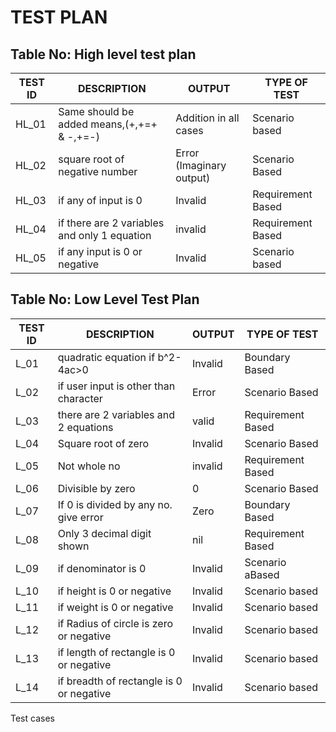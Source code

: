 # TEST PLAN
## Table No: High level test plan 

| TEST ID | DESCRIPTION | OUTPUT |   TYPE OF TEST    |
|---------|-------------|--------|--------------|
| HL_01|Same  should be added means,(+,+=+ & -,+=-) | Addition in all cases | Scenario based |
|       HL_02  |   square root of negative number |  Error (Imaginary output) | Scenario Based |
|      HL_03        |  if any of input is 0         |    Invalid        |    Requirement Based          |
|        HL_04       |      if there are 2 variables and only 1 equation        |  invalid            |        Requirement Based         |
| HL_05     |    if any input is 0 or negative                       |  Invalid                 |   Scenario based                  |



    
       
       
## Table No: Low Level Test Plan

| TEST ID | DESCRIPTION | OUTPUT |   TYPE OF TEST    |
|---------|-------------|--------|-------------------|
| L_01|quadratic equation if b^2-4ac>0 | Invalid  |Boundary Based
|       L_02  |   if user input is other than character |  Error  | Scenario Based |
|      L_03        |  there are 2 variables and 2 equations       |    valid       |    Requirement Based          |
|        L_04       |      Square root of zero | Invalid        |       Scenario Based      |
|       L_05                        |   Not whole no                        |   invalid         |   Requirement Based            |
|   L_06                               |   Divisible by zero                 |   0                   |        Scenario Based                          |
|      L_07      | If 0 is divided by any no. give error                    |  Zero         |           Boundary Based         |  
|         L_08         | Only 3 decimal digit shown                   |    nil              |    Requirement Based       |
| L_09     |    if denominator is 0                  |  Invalid                 |   Scenario aBased                 |
| L_10     |    if height is 0 or negative                       |  Invalid                 |   Scenario based                  |
| L_11     |    if weight is 0 or negative                       |  Invalid                 |   Scenario based                  |
| L_12     |    if Radius of circle is zero or negative                      |  Invalid                 |   Scenario based                  |
| L_13     |    if length of rectangle is 0 or negative                      |  Invalid                 |   Scenario based                  |
| L_14     |    if breadth of rectangle is 0 or negative                       |  Invalid                 |   Scenario based                  |
Test cases

